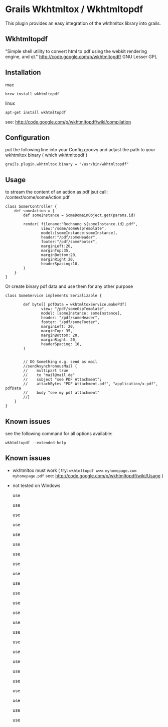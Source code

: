 Grails Wkhtmltox / Wkhtmltopdf 
=========================

This plugin provides an easy integration of the wkthmltox library into grails.

Wkhtmltopdf
----------------
"Simple shell utility to convert html to pdf using the webkit rendering engine, and qt."
http://code.google.com/p/wkhtmltopdf/
GNU Lesser GPL

Installation
----------------

mac

    brew install wkhtmltopdf

linux

    apt-get install wkhtmltopdf

see: http://code.google.com/p/wkhtmltopdf/wiki/compilation

Configuration
----------------

put the following line into your Config.groovy and adjust the path to your wkhtmltox binary ( which wkhtmltopdf )

    grails.plugin.wkhtmltox.binary = "/usr/bin/wkhtmltopdf"


Usage
----------------

to stream the content of an action as pdf jsut call: /context/some/someAction.pdf

    class SomerController {
        def someAction = {
            def someInstance = SomeDomainObject.get(params.id)
    
            render( filename:"Rechnung ${someInstance.id}.pdf",
					view:"/some/someGspTemplate",
                    model:[someInstance:someInstance],
                    header:"/pdf/someHeader",
                    footer:"/pdf/someFooter",
                    marginLeft:20,
                    marginTop:35,
                    marginBottom:20,
                    marginRight:20,
                    headerSpacing:10,
            )
        }
    }

Or create binary pdf data and use them for any other purpose

    class SomeService implements Serializable {
    
    		def byte[] pdfData = wkhtmltoxService.makePdf(
                    view: "/pdf/someGspTemplate",
                    model: [someInstance: someInstance],
                    header: "/pdf/someHeader",
                    footer: "/pdf/someFooter",
                    marginLeft: 20,
                    marginTop: 35,
                    marginBottom: 20,
                    marginRight: 20,
                    headerSpacing: 10,
            )
    	
    	
    		// DO Something e.g. send as mail
    		//sendAsynchronousMail {
            //    multipart true
            //    to "mail@mail.de"
            //    subject "see PDF Attachment";
            //    attachBytes "PDF Attachment.pdf", "application/x-pdf", pdfData
            //    body "see my pdf attachment"
            //}
        }
    }

Known issues
----------------

see the following command for all options available:

	wkhtmltopdf --extended-help
		

Known issues
----------------

* wkhtmltox must work ( try: ```wkhtmltopdf www.myhomepage.com myhomepage.pdf``` see: http://code.google.com/p/wkhtmltopdf/wiki/Usage )
* not tested on Windows
	
	use
	
	use
	
	use
	
	use
	
	use
	
	use
	
	use
	
	use
	
	use
	
	use
	
	use
	
	use
	
	use
	
	use
	
	use
	
	use
	
	use
	
	use
	
	use
	
	use
	
	use
	
	use
	
	use
	
	use
